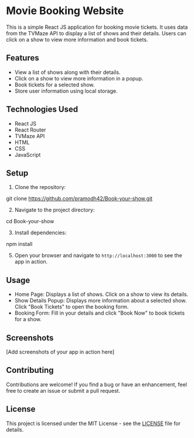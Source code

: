# Movie Booking Website

This is a simple React JS application for booking movie tickets. It uses data from the TVMaze API to display a list of shows and their details. Users can click on a show to view more information and book tickets.

## Features

- View a list of shows along with their details.
- Click on a show to view more information in a popup.
- Book tickets for a selected show.
- Store user information using local storage.

## Technologies Used

- React JS
- React Router
- TVMaze API
- HTML
- CSS
- JavaScript

## Setup

1. Clone the repository:

git clone https://github.com/pramodh42/Book-your-show.git

2. Navigate to the project directory:

cd Book-your-show

3. Install dependencies:

npm install


5. Open your browser and navigate to `http://localhost:3000` to see the app in action.

## Usage

- Home Page: Displays a list of shows. Click on a show to view its details.
- Show Details Popup: Displays more information about a selected show. Click "Book Tickets" to open the booking form.
- Booking Form: Fill in your details and click "Book Now" to book tickets for a show.

## Screenshots

[Add screenshots of your app in action here]

## Contributing

Contributions are welcome! If you find a bug or have an enhancement, feel free to create an issue or submit a pull request.

## License

This project is licensed under the MIT License - see the [LICENSE](LICENSE) file for details.
